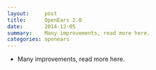 ```yaml
---
layout:     post
title:      OpenEars 2.0 
date:       2014-12-05
summary:    Many improvements, read more here.
categories: openears
---
```

* Many improvements, read more here.